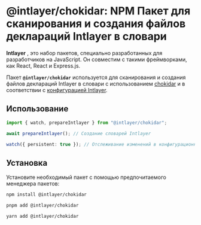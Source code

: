# @intlayer/chokidar: NPM Пакет для сканирования и создания файлов деклараций Intlayer в словари

**Intlayer** , это набор пакетов, специально разработанных для разработчиков на JavaScript. Он совместим с такими фреймворками, как React, React и Express.js.

Пакет **`@intlayer/chokidar`** используется для сканирования и создания файлов деклараций Intlayer в словари с использованием [chokidar](https://github.com/paulmillr/chokidar) и в соответствии с [конфигурацией Intlayer](https://github.com/aymericzip/intlayer/blob/main/docs/docs/ru/configuration.md).

## Использование

```ts
import { watch, prepareIntlayer } from "@intlayer/chokidar";

await prepareIntlayer(); // Создание словарей Intlayer

watch({ persistent: true }); // Отслеживание изменений в конфигурационных файлах
```

## Установка

Установите необходимый пакет с помощью предпочитаемого менеджера пакетов:

```bash packageManager="npm"
npm install @intlayer/chokidar
```

```bash packageManager="pnpm"
pnpm add @intlayer/chokidar
```

```bash packageManager="yarn"
yarn add @intlayer/chokidar
```
